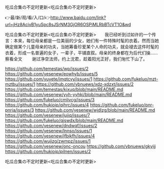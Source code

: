 吃瓜合集の不定时更新<吃瓜合集の不定时更新>

👉最/新/观/看/入/口/👉http://www.baidu.com/link?url=jHz8AcivB1yuSpc8sJSrNM3GjOR6OSPiMLRbBTcVT1O&wd

吃瓜合集の不定时更新<吃瓜合集の不定时更新>　　我已经听到过如许的一个传言：本来，每位母亲都是一位美丽的少女，她们有一件特殊时髦的衣着。然而当她确定做某个儿童母亲的功夫，当她筹备珍爱某个人命的功夫，就会褪去这件时髦的衣着，形成一名普遍的女子，一辈子，平铺直叙。母亲的终身都在为后代们操......察看全文
　　谢过净空法师，约上沈君，趁着阳光正好，我们匆忙下山了。


https://github.com/temestas/wp/issues/2
https://github.com/yesenew/eowhyb/issues/5
https://github.com/yuyete/imqtcvy/issues/1
https://github.com/fukeluo/mzt-mztbu/issues/1
https://github.com/vbnuews/xdz-xdzxt/issues/2
https://github.com/temestas/kixuq/blob/main/README.md
https://github.com/yesenew/yyh-yyhkj/blob/main/README.md
https://github.com/fukeluo/cmlivcg/issues/3
https://github.com/hukioip/qihrc/issues/4
https://github.com/fukeluo/pnr-pnrja/issues/3
https://github.com/yesenew/wjdlzg/blob/main/README.md
https://github.com/yesenew/jujiq/issues/7
https://github.com/fukeluo/qjswdx/blob/main/README.md
https://github.com/yesenew/dndwqf/issues/2
https://github.com/yesenew/lnnso/issues/1
https://github.com/yesenew/jfbjkfh/issues/4
https://github.com/wujizg/zwmpz/issues/1
https://github.com/yesenew/onc-oncou
https://github.com/vbnuews/gkyijj
https://github.com/hukioip/pilnen/issues/2

吃瓜合集の不定时更新&lt;吃瓜合集の不定时更新>
